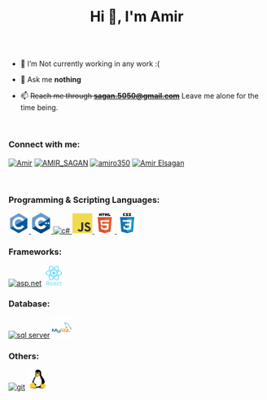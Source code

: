 <h1 align="center">Hi 👋, I'm Amir</h1>

<br/><br/>

- 🌱 I’m Not currently working in any work :(

- 💬 Ask me **nothing**
<!-- 
- 📫 Reach me through **sagan.5050@gmail.com** -->

- 📫 ~~Reach me through **sagan.5050@gmail.com**~~ Leave me alone for the time being.


<br/>

<p align="left">
<h3 align="left">Connect with me:</h3>
<a href="https://www.linkedin.com/in/amir-elsagan-543098208/" target="blank"><img align="center" src="https://cdn.jsdelivr.net/npm/simple-icons@3.0.1/icons/linkedin.svg" alt=Amir Elsagan" height="30" width="40" /></a>
<a href="https://codeforces.com/profile/AMIR_SAGAN" target="blank"><img align="center" src="https://cdn.jsdelivr.net/npm/simple-icons@3.0.1/icons/codeforces.svg" alt="AMIR_SAGAN" height="30" width="40" /></a>
<a href="https://leetcode.com/amiro350/" target="blank"><img align="center" src="https://cdn.jsdelivr.net/npm/simple-icons@3.0.1/icons/leetcode.svg" alt="amiro350" height="30" width="40" /></a>
<a href="https://www.hackerrank.com/sagan_5050" target="blank"><img align="center" src="https://cdn.jsdelivr.net/npm/simple-icons@3.0.1/icons/hackerrank.svg" alt="Amir Elsagan" height="30" width="40" /></a>
</p>

<br/>

<h3 align="left">Programming & Scripting Languages:</h3>
<p align="left">
  <a href="https://www.cprogramming.com/" target="_blank"> <img src="https://raw.githubusercontent.com/devicons/devicon/master/icons/c/c-original.svg" alt="c" width="40" height="40"/> </a> 
  <a href="https://www.w3schools.com/cpp/" target="_blank"> <img src="https://raw.githubusercontent.com/devicons/devicon/master/icons/cplusplus/cplusplus-original.svg" alt="cplusplus" width="40" height="40"/> <a href="https://www.python.org" target="_blank"> <img src="https://seeklogo.com/images/C/c-sharp-c-logo-02F17714BA-seeklogo.com.png" alt="c#" width="40" height="40"/> 
  <a href="https://developer.mozilla.org/en-US/docs/Web/JavaScript" target="_blank"> <img src="https://raw.githubusercontent.com/devicons/devicon/master/icons/javascript/javascript-original.svg" alt="javascript" width="40" height="40"/> 
   <a href="https://www.w3.org/html/" target="_blank"> <img src="https://raw.githubusercontent.com/devicons/devicon/master/icons/html5/html5-original-wordmark.svg" alt="html5" width="40" height="40"/> </a> <a href="https://www.w3schools.com/css/" target="_blank"> <img src="https://raw.githubusercontent.com/devicons/devicon/master/icons/css3/css3-original-wordmark.svg" alt="css3" width="40" height="40"/></a>
</p>
<h3 align="left">Frameworks:</h3>
<p align="left">
<a href="https://dotnet.microsoft.com/en-us/apps/aspnet" target="_blank"> <img src="https://upload.wikimedia.org/wikipedia/commons/7/7d/Microsoft_.NET_logo.svg" alt="asp.net" width="40" height="40"/></a>
<a href="https://reactjs.org/" target="_blank"> <img src="https://raw.githubusercontent.com/devicons/devicon/master/icons/react/react-original-wordmark.svg" alt="react" width="40" height="40"/></a> 

</p>
<h3 align="left">Database:</h3>
<p align="left">
  <a href="https://www.microsoft.com/en-us/sql-server/sql-server-2019" target="_blank"> <img src="https://www.softsolutionworks.com/images/SQLServer/sql-Server-express.png" alt="sql server" width="40" height="40"/></a> 
  <a href="https://www.mysql.com/" target="_blank"> <img src="https://raw.githubusercontent.com/devicons/devicon/master/icons/mysql/mysql-original-wordmark.svg" alt="mysql" width="40" height="40"/></a>
</p>
<h3 align="left">Others:</h3>
<p align="left">
  <a href="https://git-scm.com/" target="_blank"><img src="https://www.vectorlogo.zone/logos/git-scm/git-scm-icon.svg" alt="git" width="40" height="40"/></a>
  <a href="https://www.linux.org/" target="_blank"><img src="https://raw.githubusercontent.com/devicons/devicon/master/icons/linux/linux-original.svg" alt="linux" width="40" height="40"/></a> 
</p>
<br/>
